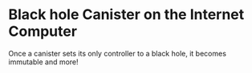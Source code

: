 # Black hole Canister on the Internet Computer

Once a canister sets its only controller to a black hole, it becomes immutable and more!
